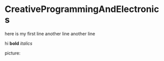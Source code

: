 # CreativeProgrammingAndElectronics

here is my first line
another line
another line

hi
**bold**
*italics*

picture:
![]()
